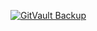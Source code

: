 [![GitVault Backup](https://img.shields.io/badge/GitVault-Protected-blue)](https://ipfs.io/ipfs/bafybeicdvgyqbvoecovrbs6x72wsq7wnwylgyyoyoakmc6v2qcd6t2vu3q)
